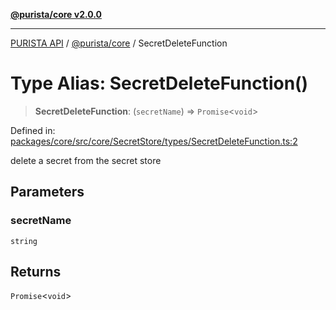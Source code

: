 [**@purista/core v2.0.0**](../README.md)

***

[PURISTA API](../../../packages.md) / [@purista/core](../README.md) / SecretDeleteFunction

# Type Alias: SecretDeleteFunction()

> **SecretDeleteFunction**: (`secretName`) => `Promise`\<`void`\>

Defined in: [packages/core/src/core/SecretStore/types/SecretDeleteFunction.ts:2](https://github.com/puristajs/purista/blob/master/packages/core/src/core/SecretStore/types/SecretDeleteFunction.ts#L2)

delete a secret from the secret store

## Parameters

### secretName

`string`

## Returns

`Promise`\<`void`\>
